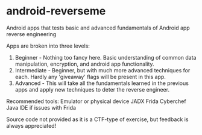 # android-reverseme
Android apps that tests basic and advanced fundamentals of Android app reverse engineering

Apps are broken into three levels:
1. Beginner - Nothing too fancy here. Basic understanding of common data manipulation, encryption, and android app functionality.
2. Intermediate - Beginner, but with much more advanced techniques for each. Hardly any 'giveaway' flags will be present in this app.
3. Advanced - This will take all the fundamentals learned in the previous apps and apply new techniques to deter the reverse engineer.

Recommended tools:
Emulator or physical device
JADX
Frida
Cyberchef
Java IDE if issues with Frida

Source code not provided as it is a CTF-type of exercise, but feedback is always appreciated!
